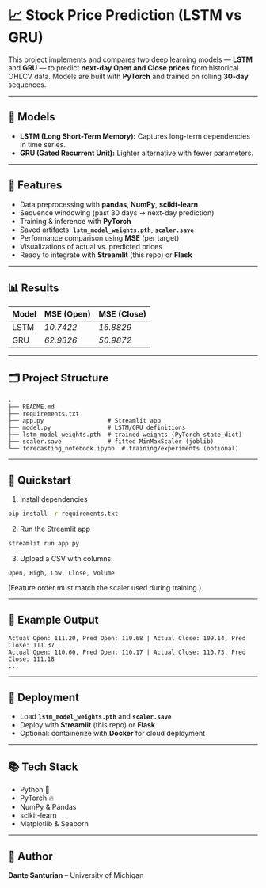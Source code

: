 # 📈 Stock Price Prediction (LSTM vs GRU)

This project implements and compares two deep learning models — **LSTM** and **GRU** — to predict **next-day Open and Close prices** from historical OHLCV data. Models are built with **PyTorch** and trained on rolling **30-day** sequences.

---

## 🧠 Models
- **LSTM (Long Short-Term Memory):** Captures long-term dependencies in time series.
- **GRU (Gated Recurrent Unit):** Lighter alternative with fewer parameters.

---

## 🔧 Features
- Data preprocessing with **pandas**, **NumPy**, **scikit-learn**
- Sequence windowing (past 30 days → next-day prediction)
- Training & inference with **PyTorch**
- Saved artifacts: **`lstm_model_weights.pth`**, **`scaler.save`**
- Performance comparison using **MSE** (per target)
- Visualizations of actual vs. predicted prices
- Ready to integrate with **Streamlit** (this repo) or **Flask**

---

## 📊 Results
| Model | MSE (Open) | MSE (Close) |
|------|-------------|-------------|
| LSTM | _10.7422_ | _16.8829_ |
| GRU  | _62.9326_ |  _50.9872_ |

---

## 🗂 Project Structure
```
.
├── README.md
├── requirements.txt
├── app.py                  # Streamlit app
├── model.py                # LSTM/GRU definitions
├── lstm_model_weights.pth  # trained weights (PyTorch state_dict)
├── scaler.save             # fitted MinMaxScaler (joblib)
└── forecasting_notebook.ipynb  # training/experiments (optional)
```

---

## 🚀 Quickstart
1) Install dependencies  
```bash
pip install -r requirements.txt
```

2) Run the Streamlit app  
```bash
streamlit run app.py
```

3) Upload a CSV with columns:
```
Open, High, Low, Close, Volume
```
(Feature order must match the scaler used during training.)

---

## 🧪 Example Output
```
Actual Open: 111.20, Pred Open: 110.68 | Actual Close: 109.14, Pred Close: 111.37
Actual Open: 110.60, Pred Open: 110.17 | Actual Close: 110.73, Pred Close: 111.18
...
```

---

## 💾 Deployment
- Load **`lstm_model_weights.pth`** and **`scaler.save`**
- Deploy with **Streamlit** (this repo) or **Flask**
- Optional: containerize with **Docker** for cloud deployment

---

## 📚 Tech Stack
- Python 🐍
- PyTorch 🔥
- NumPy & Pandas
- scikit-learn
- Matplotlib & Seaborn

---

## 👤 Author
**Dante Santurian** – University of Michigan

